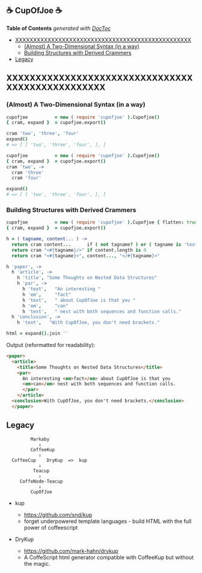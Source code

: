 
## &#x2615; CupOfJoe &#x2615;


<!-- START doctoc generated TOC please keep comment here to allow auto update -->
<!-- DON'T EDIT THIS SECTION, INSTEAD RE-RUN doctoc TO UPDATE -->
**Table of Contents**  *generated with [DocToc](https://github.com/thlorenz/doctoc)*

- [XXXXXXXXXXXXXXXXXXXXXXXXXXXXXXXXXXXXXXXXXXXXXXXXX](#xxxxxxxxxxxxxxxxxxxxxxxxxxxxxxxxxxxxxxxxxxxxxxxxx)
  - [(Almost) A Two-Dimensional Syntax (in a way)](#almost-a-two-dimensional-syntax-in-a-way)
  - [Building Structures with Derived Crammers](#building-structures-with-derived-crammers)
- [Legacy](#legacy)

<!-- END doctoc generated TOC please keep comment here to allow auto update -->


## XXXXXXXXXXXXXXXXXXXXXXXXXXXXXXXXXXXXXXXXXXXXXXXXX

### (Almost) A Two-Dimensional Syntax (in a way)



```coffee
cupofjoe          = new ( require 'cupofjoe' ).Cupofjoe()
{ cram, expand }  = cupofjoe.export()

cram 'two', 'three', 'four'
expand()
# => [ [ 'two', 'three', 'four', ], ]
```


```coffee
cupofjoe          = new ( require 'cupofjoe' ).Cupofjoe()
{ cram, expand }  = cupofjoe.export()
cram 'two', ->
  cram 'three'
  cram 'four'

expand()
# => [ [ 'two', 'three', 'four', ], ]
```

### Building Structures with Derived Crammers


```coffee
cupofjoe          = new ( require 'cupofjoe' ).Cupofjoe { flatten: true, }
{ cram, expand }  = cupofjoe.export()

h = ( tagname, content... ) ->
  return cram content...      if ( not tagname? ) or ( tagname is 'text' )
  return cram "<#{tagname}/>" if content.length is 0
  return cram "<#{tagname}>", content..., "</#{tagname}>"

h 'paper', ->
  h 'article', ->
    h 'title', "Some Thoughts on Nested Data Structures"
    h 'par', ->
      h 'text',   "An interesting "
      h 'em',     "fact"
      h 'text',   " about CupOfJoe is that you "
      h 'em',     "can"
      h 'text',   " nest with both sequences and function calls."
  h 'conclusion', ->
    h 'text',   "With CupOfJoe, you don't need brackets."

html = expand().join ''
```

Output (reformatted for readability):

```html
<paper>
  <article>
    <title>Some Thoughts on Nested Data Structures</title>
    <par>
      An interesting <em>fact</em> about CupOfJoe is that you
      <em>can</em> nest with both sequences and function calls.
      </par>
    </article>
  <conclusion>With CupOfJoe, you don't need brackets.</conclusion>
  </paper>
```

## Legacy

```
         Markaby
            ⇓
         CoffeeKup
            ⇓
  CoffeeCup    DryKup  =>  kup
            ⇓
          Teacup
            ⇓
     CoffeNode-Teacup
            ⇓
         CupOfJoe
```

* kup
  * https://github.com/snd/kup
  * forget underpowered template languages - build HTML with the full power of coffeescript

* DryKup
  * https://github.com/mark-hahn/drykup
  * A CoffeScript html generator compatible with CoffeeKup but without the magic.
